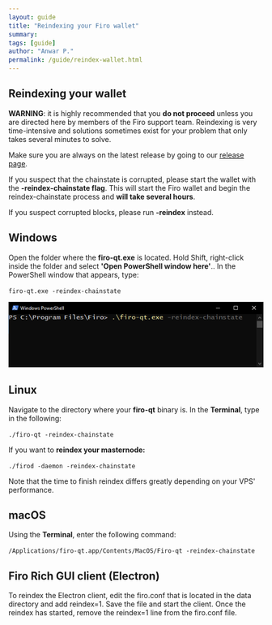```yaml
---
layout: guide
title: "Reindexing your Firo wallet"
summary: 
tags: [guide]
author: "Anwar P."
permalink: /guide/reindex-wallet.html
---
```

## Reindexing your wallet

**WARNING**: it is highly recommended that you **do not proceed** unless you are directed here by members of the Firo support team. Reindexing is very time-intensive and solutions sometimes exist for your problem that only takes several minutes to solve.

Make sure you are always on the latest release by going to our [release page](https://github.com/firoorg/firo/releases/latest).

If you suspect that the chainstate is corrupted, please start the wallet with the **-reindex-chainstate flag**. This will start the Firo wallet and begin the reindex-chainstate process and **will take several hours**. 

If you suspect corrupted blocks, please run **\-reindex** instead. 

## Windows

Open the folder where the **firo-qt.exe** is located. Hold Shift, right-click inside the folder and select **'Open PowerShell window here'**.. In the PowerShell window that appears, type: 

`firo-qt.exe -reindex-chainstate` 

![](/guide/assets/reindex-wallet/firo-qt-powershell.png)

## Linux

Navigate to the directory where your **firo-qt** binary is. In the **Terminal**, type in the following: 

`./firo-qt -reindex-chainstate` 

If you want to **reindex your masternode:** 

`./firod -daemon -reindex-chainstate` 

Note that the time to finish reindex differs greatly depending on your VPS' performance.

## macOS

Using the **Terminal**, enter the following command: 

`/Applications/firo-qt.app/Contents/MacOS/Firo-qt -reindex-chainstate` 

## Firo Rich GUI client (Electron)

To reindex the Electron client, edit the firo.conf that is located in the data directory and add reindex=1. Save the file and start the client. Once the reindex has started, remove the reindex=1 line from the firo.conf file.